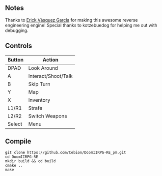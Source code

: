 ## Notes
Thanks to [Erick Vásquez García](https://github.com/Erick194/DoomIIRPG-RE) for making this awesome reverse engineering engine!
Special thanks to kotzebuedog for helping me out with debugging.

## Controls

| Button | Action |
|--|--| 
|DPAD| Look Around|
|A| Interact/Shoot/Talk|
|B| Skip Turn|
|Y| Map|
|X| Inventory|
|L1/R1 | Strafe|
|L2/R2| Switch Weapons|
|Select| Menu|


## Compile

```shell
git clone https://github.com/Cebion/DoomIIRPG-RE_pm.git
cd DoomIIRPG-RE
mkdir build && cd build
cmake ..
make
```

